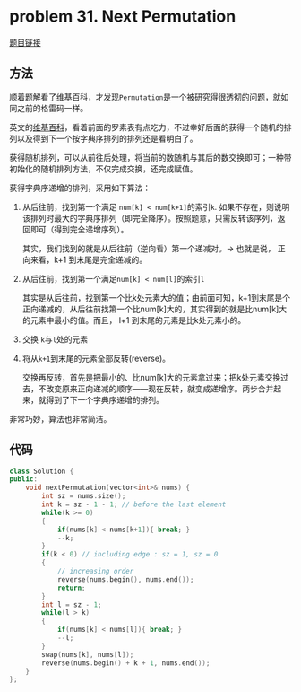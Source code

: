 # problem 31. Next Permutation

[题目链接](https://leetcode.com/problems/next-permutation/)

## 方法

顺着题解看了维基百科，才发现`Permutation`是一个被研究得很透彻的问题，就如同之前的格雷码一样。

英文的[维基百科](https://en.wikipedia.org/wiki/Permutation)，看着前面的罗素表有点吃力，不过幸好后面的获得一个随机的排列以及得到下一个按字典序排列的排列还是看明白了。

获得随机排列，可以从前往后处理，将当前的数随机与其后的数交换即可；一种带初始化的随机排列方法，不仅完成交换，还完成赋值。

获得字典序递增的排列，采用如下算法：

1. 从后往前，找到第一个满足 `num[k] < num[k+1]`的索引`k`. 如果不存在，则说明该排列时最大的字典序排列（即完全降序）。按照题意，只需反转该序列，返回即可（得到完全递增序列）。

    其实，我们找到的就是从后往前（逆向看）第一个递减对。-> 也就是说， 正向来看，k+1 到末尾是完全递减的。

2. 从后往前，找到第一个满足`num[k] < num[l]`的索引`l`

    其实是从后往前，找到第一个比k处元素大的值；由前面可知，k+1到末尾是个正向递减的，从后往前找第一个比num[k]大的，其实得到的就是比num[k]大的元素中最小的值。而且， l+1 到末尾的元素是比k处元素小的。

3. 交换 `k`与`l`处的元素

4. 将从`k+1`到末尾的元素全部反转(reverse)。

    交换再反转，首先是把最小的、比num[k]大的元素拿过来；把k处元素交换过去，不改变原来正向递减的顺序——现在反转，就变成递增序。两步合并起来，就得到了下一个字典序递增的排列。

非常巧妙，算法也非常简洁。

## 代码

```C++
class Solution {
public:
    void nextPermutation(vector<int>& nums) {
        int sz = nums.size();
        int k = sz - 1 - 1; // before the last element
        while(k >= 0)
        {
            if(nums[k] < nums[k+1]){ break; }
            --k;
        }
        if(k < 0) // including edge : sz = 1, sz = 0
        {
            // increasing order
            reverse(nums.begin(), nums.end());
            return;
        }
        int l = sz - 1;
        while(l > k)
        {
            if(nums[k] < nums[l]){ break; }
            --l;
        }
        swap(nums[k], nums[l]);
        reverse(nums.begin() + k + 1, nums.end());
    }
};
```

